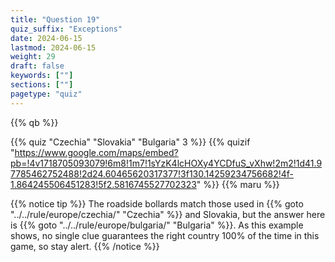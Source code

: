 ```yaml
---
title: "Question 19"
quiz_suffix: "Exceptions"
date: 2024-06-15
lastmod: 2024-06-15
weight: 29
draft: false
keywords: [""]
sections: [""]
pagetype: "quiz"
---
```


{{% qb %}}

{{% quiz "Czechia" "Slovakia" "Bulgaria" 3 %}}
{{% quizif "https://www.google.com/maps/embed?pb=!4v1718705093079!6m8!1m7!1sYzK4lcHOXy4YCDfuS_vXhw!2m2!1d41.97785462752488!2d24.60465620317377!3f130.14259234756682!4f-1.864245506451283!5f2.5816745527702323" %}}
{{% maru %}}

<div class="googlemap-if ansarea transparent-area">
{{% notice tip %}}
The roadside bollards match those used in {{% goto "../../rule/europe/czechia/" "Czechia" %}} and Slovakia, but the answer here is {{% goto "../../rule/europe/bulgaria/" "Bulgaria" %}}.
As this example shows, no single clue guarantees the right country 100% of the time in this game, so stay alert.
{{% /notice %}}
</div>
